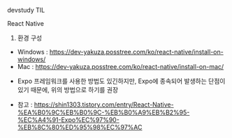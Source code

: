 devstudy TIL

React Native
1. 환경 구성
- Windows : https://dev-yakuza.posstree.com/ko/react-native/install-on-windows/
- Mac : https://dev-yakuza.posstree.com/ko/react-native/install-on-mac/

* Expo 프레임워크를 사용한 방법도 있긴하지만, Expo에 종속되어 발생하는 단점이 있기 때문에, 위의 방법으로 하기를 권장
- 참고 : https://shin1303.tistory.com/entry/React-Native-%EA%B0%9C%EB%B0%9C-%EB%B0%A9%EB%B2%95-%EC%A4%91-Expo%EC%97%90-%EB%8C%80%ED%95%98%EC%97%AC
